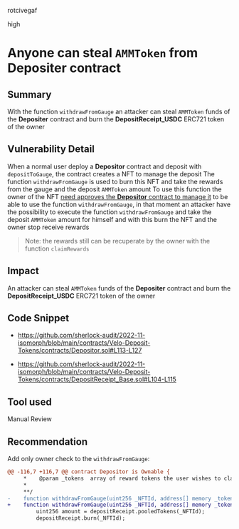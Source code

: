 rotcivegaf

high

# Anyone can steal `AMMToken` from **Depositer** contract

## Summary

With the function `withdrawFromGauge` an attacker can steal `AMMToken` funds of the **Depositer** contract and burn the **DepositReceipt_USDC** ERC721 token of the owner

## Vulnerability Detail

When a normal user deploy a **Depositor** contract and deposit with `depositToGauge`, the contract creates a NFT to manage the deposit
The function `withdrawFromGauge` is used to burn this NFT and take the rewards from the gauge and the deposit `AMMToken` amount
To use this function the owner of the NFT [need approves the **Depositor** contract to manage it](https://github.com/sherlock-audit/2022-11-isomorph/blob/main/contracts/Velo-Deposit-Tokens/contracts/DepositReceipt_Base.sol#L111) to be able to use the function `withdrawFromGauge`, in that moment an attacker have the possibility to execute the function `withdrawFromGauge` and take the deposit `AMMToken` amount for himself and with this burn the NFT and the owner stop receive rewards
> Note: the rewards still can be recuperate by the owner with the function `claimRewards`

## Impact

An attacker can steal `AMMToken` funds of the **Depositer** contract and burn the **DepositReceipt_USDC** ERC721 token of the owner

## Code Snippet

- https://github.com/sherlock-audit/2022-11-isomorph/blob/main/contracts/Velo-Deposit-Tokens/contracts/Depositor.sol#L113-L127

- https://github.com/sherlock-audit/2022-11-isomorph/blob/main/contracts/Velo-Deposit-Tokens/contracts/DepositReceipt_Base.sol#L104-L115

## Tool used

Manual Review

## Recommendation

Add only owner check to the `withdrawFromGauge`:

```diff
@@ -116,7 +116,7 @@ contract Depositor is Ownable {
     *    @param _tokens  array of reward tokens the user wishes to claim at the same time, can be empty.
     *
     **/
-    function withdrawFromGauge(uint256 _NFTId, address[] memory _tokens)  public  {
+    function withdrawFromGauge(uint256 _NFTId, address[] memory _tokens)  public onlyOwner {
         uint256 amount = depositReceipt.pooledTokens(_NFTId);
         depositReceipt.burn(_NFTId);
```